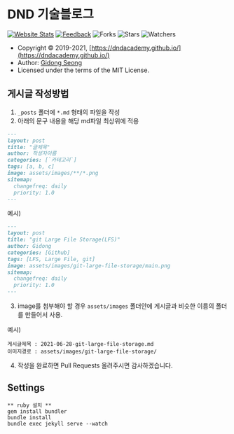# DND 기술블로그

[![Website Stats](https://img.shields.io/website-up-down-green-red/http/monip.org.svg)](https://dndacademy.github.io) [![Feedback](https://img.shields.io/badge/Ask%20me-anything-1abc9c.svg)](https://dnd.channel.io/) ![Forks](https://img.shields.io/github/forks/DNDACADEMY/dndacademy.github.io.svg) ![Stars](https://img.shields.io/github/stars/DNDACADEMY/dndacademy.github.io.svg) ![Watchers](https://img.shields.io/github/watchers/DNDACADEMY/dndacademy.github.io.svg)

- Copyright &copy; 2019-2021, [https://dndacademy.github.io/](https://dndacademy.github.io/)
- Author: [Gidong Seong](https://sgd122.github.io/)
- Licensed under the terms of the MIT License.

## 게시글 작성방법

1. `_posts` 폴더에 `*.md` 형태의 파일을 작성
2. 아래의 문구 내용을 해당 md파일 최상위에 적용

```markdown
---
layout: post
title: "글제목"
author: 작성자이름
categories: [`카테고리`]
tags: [a, b, c]
image: assets/images/**/*.png
sitemap:
  changefreq: daily
  priority: 1.0
---
```

예시)

```markdown
---
layout: post
title: "git Large File Storage(LFS)"
author: Gidong
categories: [Github]
tags: [LFS, Large File, git]
image: assets/images/git-large-file-storage/main.png
sitemap:
  changefreq: daily
  priority: 1.0
---
```

3. image를 첨부해야 할 경우 `assets/images` 폴더안에 게시글과 비슷한 이름의 폴더를 만들어서 사용.

예시)

```
게시글제목 : 2021-06-28-git-large-file-storage.md
이미지경로 : assets/images/git-large-file-storage/
```

4. 작성을 완료하면 Pull Requests 올려주시면 감사하겠습니다.

## Settings

```
** ruby 설치 **
gem install bundler
bundle install
bundle exec jekyll serve --watch
```

